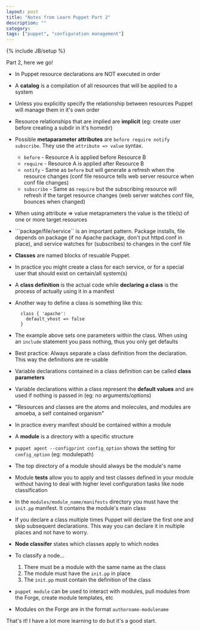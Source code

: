 ```yaml
---
layout: post
title: "Notes from Learn Puppet Part 2"
description: ""
category: 
tags: ["puppet", "configuration management"]
---
```

{% include JB/setup %}

Part 2, here we go!

* In Puppet resource declarations are NOT executed in order
* A **catalog** is a compilation of all resources that will be applied to a system
* Unless you explicitly specify the relationship between resources Puppet will manage them in it's own order
* Resource relationships that are implied are **implicit** (eg: create user before creating a subdir in it's homedir)
* Possible **metaparameter attributes** are ``before require notify subscribe``.  They use the ``attribute => value`` syntax.
	* ``before`` - Resource A is applied before Resource B
	* ``require`` - Resource A is applied after Resource B
	* ``notify`` - Same as ``before`` but will generate a refresh when the resource changes (conf file resource tells web server resource when conf file changes)
	* ``subscribe`` - Same as ``require`` but the subscribing resource will refresh if the target resource changes (web server watches conf file, bounces when changed)
* When using attribute => value metaprameters the value is the title(s) of one or more target resources
* ```package/file/service`` is an important pattern.  Package installs, file depends on package (if no Apache package, don't put httpd.conf in place), and service watches for (subscribes) to changes in the conf file
* **Classes** are named blocks of resuable Puppet.
* In practice you might create a class for each service, or for a special user that should exist on certain/all system(s)
* A **class definition** is the actual code while **declaring a class** is the process of actually using it in a manifest
* Another way to define a class is something like this:

		class { 'apache':
		  default_vhost => false
		}

* The example above sets one parameters within the class.  When using an ``include`` statement you pass nothing, thus you only get defaults
* Best practice: Always separate a class definition from the declaration.  This way the definitions are re-usable
* Variable declarations contained in a class definition can be called **class parameters**
* Variable declarations within a class represent the **default values** and are used if nothing is passed in (eg: no arguments/options)
* "Resources and classes are the atoms and molecules, and modules are amoeba, a self contained organism"
* In practice every manifest should be contained within a module
* A **module** is a directory with a specific structure
* ``puppet agent --configprint config_option`` shows the setting for ``config_option`` (eg: modulepath)
* The top directory of a module should always be the module's name
* Module **tests** allow you to apply and test classes defined in your module without having to deal with higher level configuration tasks like node classification
* In the ``modules/module_name/manifests`` directory you must have the ``init.pp`` manifest.  It contains the module's main class
* If you declare a class multiple times Puppet will declare the first one and skip subsequent declarations.  This way you can declare it in multiple places and not have to worry.
* **Node classifer** states which classes apply to which nodes
* To classify a node...
	1. There must be a module with the same name as the class
	2. The module must have the ``init.pp`` in place
	3. The ``init.pp`` must contain the definition of the class
* ``puppet module`` can be used to interact with modules, pull modules from the Forge, create module templates, etc
* Modules on the Forge are in the format ``authorname-modulename``

That's it!  I have a lot more learning to do but it's a good start.